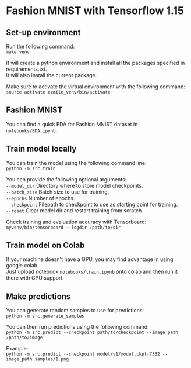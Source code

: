 # Fashion MNIST with Tensorflow 1.15

## Set-up environment

Run the following command:<br/>
```make venv```

It will create a python environment and install all the packages specified in requirements.txt.<br/>
It will also install the current package.<br/>

Make sure to activate the virtual environment with the following command:<br/>
```source activate ezmile_venv/bin/activate```

## Fashion MNIST

You can find a quick EDA for Fashion MNIST dataset in ```notebooks/EDA.ipynb```.

## Train model locally

You can train the model using the following command line:<br/>
```python -m src.train```<br/>

You can provide the following optional arguments:<br/>
 ```--model_dir``` Directory where to store model checkpoints.<br/>
 ```--batch_size``` Batch size to use for training.<br/>
 ```--epochs``` Number of epochs.<br/>
 ```--checkpoint``` Filepath to checkpoint to use as starting point for training.<br/>
 ```--reset``` Clear model dir and restart training from scratch.<br/>

Check training and evaluation accuracy with Tensorboard:<br/>
```myvenv/bin/tensorboard --logdir /path/to/dir```<br/>

## Train model on Colab

If your machine doesn't have a GPU, you may find advantage in using google colab.<br/>
Just upload notebook ```notebooks/train.ipynb``` onto colab and then run it there with GPU support.

## Make predictions

You can generate random samples to use for predictions:<br/>
```python -m src.generate_samples```

You can then run predictions using the following command:<br/>
```python -m src.predict --checkpoint path/to/checkpoint --image_path /path/to/image```

Example:<br/>
```python -m src.predict --checkpoint model/v1/model.ckpt-7332 --image_path samples/1.png```
